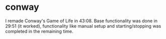 # conway

I remade Conway's Game of Life in 43:08. Base functionality was done in 29:51 (it worked), functionality like manual setup and starting/stopping was completed in the remaining time.
